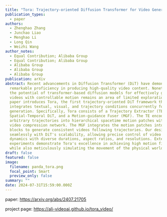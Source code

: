 ```yaml
---
title: "Tora: Trajectory-oriented Diffusion Transformer for Video Generation"
publication_types:
  - paper
authors:
  - Zhenghao Zhang
  - Junchao Liao
  - Menghao Li
  - Long Qin
  - Weizhi Wang
author_notes:
  - Equal Contribution; Alibaba Group
  - Equal Contribution; Alibaba Group
  - Alibaba Group
  - Alibaba Group
  - Alibaba Group
publication: arXiv
abstract: Recent advancements in Diffusion Transformer (DiT) have demonstrated
  remarkable proficiency in producing high-quality video content. Nonetheless,
  the potential of transformer-based diffusion models for effectively generating
  videos with controllable motion remains an area of limited exploration. This
  paper introduces Tora, the first trajectory-oriented DiT framework that
  integrates textual, visual, and trajectory conditions concurrently for video
  generation. Specifically, Tora consists of a Trajectory Extractor (TE), a
  Spatial-Temporal DiT, and a Motion-guidance Fuser (MGF). The TE encodes
  arbitrary trajectories into hierarchical spacetime motion patches with a 3D
  video compression network. The MGF integrates the motion patches into the DiT
  blocks to generate consistent videos following trajectories. Our design aligns
  seamlessly with DiT's scalability, allowing precise control of video content's
  dynamics with diverse durations, aspect ratios, and resolutions. Extensive
  experiments demonstrate Tora's excellence in achieving high motion fidelity,
  while also meticulously simulating the movement of the physical world.
draft: false
featured: false
image:
  filename: panda_tora.png
  focal_point: Smart
  preview_only: false
summary: ""
date: 2024-07-31T15:59:00.000Z
---
```

paper: https://arxiv.org/abs/2407.21705

project page: https://ali-videoai.github.io/tora_video/
